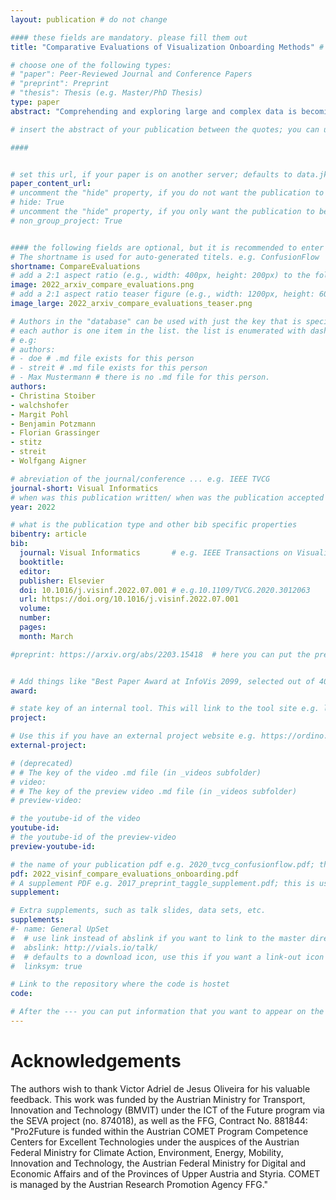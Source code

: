 ```yaml
---
layout: publication # do not change

#### these fields are mandatory. please fill them out
title: "Comparative Evaluations of Visualization Onboarding Methods" # title of your publication 

# choose one of the following types:
# "paper": Peer-Reviewed Journal and Conference Papers
# "preprint": Preprint
# "thesis": Thesis (e.g. Master/PhD Thesis)
type: paper
abstract: "Comprehending and exploring large and complex data is becoming increasingly important for users in a wide range of application domains. Still, non-experts in visual data analysis often have problems with correctly reading and interpreting information from visualizations that are new to them. To support novices in learning how to use new digital technologies, the concept of onboarding has been successfully applied in other fields and first approaches also exist in the visualization domain. However, empirical evidence on the effectiveness of such approaches is scarce. Therefore, we conducted 3 studies: 1) Firstly, we explored the effect of vis onboarding, using an interactive step-by-step guide, on user performance for four increasingly complex visualization techniques. We performed a between-subject experiment with 596 participants in total. The results showed that there are no significant differences between the answer correctness of the questions with and without onboarding. Furthermore, participants commented that for highly familiar visualization types no onboarding is needed. 2) Second, we performed another study with MTurk workers to assess if there is a difference in user performances on different onboarding types: step-by-step, scrollytelling tutorial, and video tutorial. The study revealed that the video tutorial was ranked as the most positive on average, based on sentiment analysis, followed by the scrollytelling tutorial and the interactive step-by-step guide. 3) For our third study with students, we gathered data on users' experience in using an in-situ scrollytelling for the VA tool. The results showed that they preferred scrollytelling over the tutorial integrated into the landing page. In summary, the in-situ scrollytelling approach works well for visualization onboarding and a video tutorial can help to introduce interaction techniques." 

# insert the abstract of your publication between the quotes; you can use html e.g. to make links (<a></a>) or generate bold (<b></b>) etc. text 

####


# set this url, if your paper is on another server; defaults to data.jku-vds-lab.at
paper_content_url:
# uncomment the "hide" property, if you do not want the publication to be displayed on the website (usually you don't need this)
# hide: True
# uncomment the "hide" property, if you only want the publication to be displayed on your personal page (i.e. publications where you contributed, but does not have anything to do with the Vis Group e.g. Master Thesis,...)
# non_group_project: True


#### the following fields are optional, but it is recommended to enter as much information as possible
# The shortname is used for auto-generated titels. e.g. ConfusionFlow
shortname: CompareEvaluations
# add a 2:1 aspect ratio (e.g., width: 400px, height: 200px) to the folder /assets/images/papers/ e.g. 2020_tvcg_confusionflow.png
image: 2022_arxiv_compare_evaluations.png
# add a 2:1 aspect ratio teaser figure (e.g., width: 1200px, height: 600px) to the folder /assets/images/papers/ e.g. 2020_tvcg_confusionflow_teaser.png
image_large: 2022_arxiv_compare_evaluations_teaser.png

# Authors in the "database" can be used with just the key that is specified in the corresponding .md file (usually it is the lastname in lower case e.g. doe). Authors that do not have an individual page here should be stated with their full name (e.g. John Doe)
# each author is one item in the list. the list is enumerated with dashes ("-")
# e.g:
# authors:
# - doe # .md file exists for this person
# - streit # .md file exists for this person
# - Max Mustermann # there is no .md file for this person.
authors:
- Christina Stoiber
- walchshofer
- Margit Pohl
- Benjamin Potzmann
- Florian Grassinger
- stitz
- streit
- Wolfgang Aigner

# abreviation of the journal/conference ... e.g. IEEE TVCG
journal-short: Visual Informatics
# when was this publication written/ when was the publication accepted (e.g. 2020)
year: 2022

# what is the publication type and other bib specific properties
bibentry: article
bib:
  journal: Visual Informatics		# e.g. IEEE Transactions on Visualization and Computer Graphics (to appear)
  booktitle:
  editor:
  publisher: Elsevier
  doi: 10.1016/j.visinf.2022.07.001 # e.g.10.1109/TVCG.2020.3012063
  url: https://doi.org/10.1016/j.visinf.2022.07.001
  volume: 
  number: 
  pages: 
  month: March

#preprint: https://arxiv.org/abs/2203.15418	 # here you can put the preprint link (arxiv.org, osf.io,...) e.g. https://arxiv.org/abs/1910.00969


# Add things like "Best Paper Award at InfoVis 2099, selected out of 4000 submissions"
award:

# state key of an internal tool. This will link to the tool site e.g. lineup (usually not needed)
project: 

# Use this if you have an external project website e.g. https://ordino.caleydoapp.org/
external-project:

# (deprecated)
# # The key of the video .md file (in _videos subfolder)
# video: 
# # The key of the preview video .md file (in _videos subfolder)
# preview-video:

# the youtube-id of the video
youtube-id: 
# the youtube-id of the preview-video
preview-youtube-id: 

# the name of your publication pdf e.g. 2020_tvcg_confusionflow.pdf; this is usually uploaded to the caleydo aws server
pdf: 2022_visinf_compare_evaluations_onboarding.pdf
# A supplement PDF e.g. 2017_preprint_taggle_supplement.pdf; this is usually uploaded to the caleydo aws server
supplement: 

# Extra supplements, such as talk slides, data sets, etc.
supplements:
#- name: General UpSet
#  # use link instead of abslink if you want to link to the master directory
#  abslink: http://vials.io/talk/
#  # defaults to a download icon, use this if you want a link-out icon
#  linksym: true

# Link to the repository where the code is hostet
code: 

# After the --- you can put information that you want to appear on the website using markdown formatting or HTML. A good example are acknowledgements, extra references, an erratum, etc.
---
```


# Acknowledgements

The authors wish to thank Victor Adriel de Jesus Oliveira for his valuable feedback. This work was funded by the Austrian Ministry for Transport, Innovation and Technology (BMVIT) under the ICT of the Future program via the SEVA project (no. 874018), as well as the FFG, Contract No. 881844: "Pro2Future is funded within the Austrian COMET Program Competence Centers for Excellent Technologies under the auspices of the Austrian Federal Ministry for Climate Action, Environment, Energy, Mobility, Innovation and Technology, the Austrian Federal Ministry for Digital and Economic Affairs and of the Provinces of Upper Austria and Styria. COMET is managed by the Austrian Research Promotion Agency FFG."
